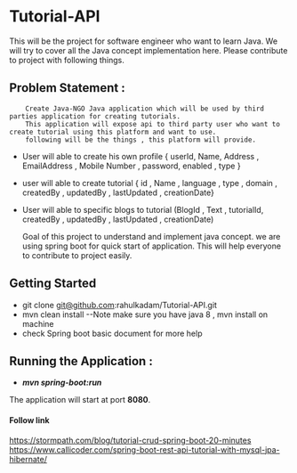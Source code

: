 # Tutorial-API
  This will be the project for software engineer who want to learn Java.
  We will try to cover all the Java concept implementation here.
  Please contribute to project with following things.
  
## Problem Statement : 
        Create Java-NGO Java application which will be used by third parties application for creating tutorials.
        This application will expose api to third party user who want to create tutorial using this platform and want to use.
		following will be the things , this platform will provide.
   - User will able to create his own profile { userId, Name, Address , EmailAddress , Mobile Number , password, enabled , type }
   - user will able to create tutorial { id , Name , language , type , domain , createdBy , updatedBy , lastUpdated , creationDate}
   - User will able to specific blogs to tutorial (BlogId , Text , tutorialId, createdBy , updatedBy , lastUpdated , creationDate)
		
	 Goal of this project to understand and implement java concept. 
	 we are using spring boot for quick start of application. This will help everyone to contribute to project easily.


## Getting Started
 - git clone git@github.com:rahulkadam/Tutorial-API.git
 - mvn clean install --Note make sure you have java 8 , mvn install on machine
 - check Spring boot basic document for more help

## Running the Application :
  - ***mvn spring-boot:run***
  
  The application will start at port __8080__.
  
#### Follow link 
  https://stormpath.com/blog/tutorial-crud-spring-boot-20-minutes
  https://www.callicoder.com/spring-boot-rest-api-tutorial-with-mysql-jpa-hibernate/